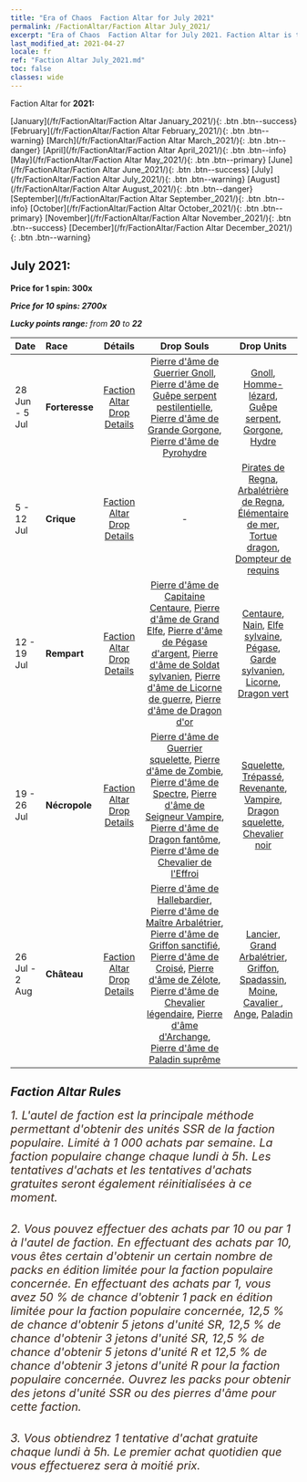 ```yaml
---
title: "Era of Chaos  Faction Altar for July 2021"
permalink: /FactionAltar/Faction Altar July_2021/
excerpt: "Era of Chaos  Faction Altar for July 2021. Faction Altar is the primary method for obtaining SSR units from the popular faction. Limited to 1,000 purchases each week. The popular faction changes at 05:00 every Monday. Purchase attempts and free purchase attempts will also reset then."
last_modified_at: 2021-04-27
locale: fr
ref: "Faction Altar July_2021.md"
toc: false
classes: wide
---
```


  Faction Altar for **2021:**

  [January](/fr/FactionAltar/Faction Altar January_2021/){: .btn .btn--success} [February](/fr/FactionAltar/Faction Altar February_2021/){: .btn .btn--warning} [March](/fr/FactionAltar/Faction Altar March_2021/){: .btn .btn--danger} [April](/fr/FactionAltar/Faction Altar April_2021/){: .btn .btn--info} [May](/fr/FactionAltar/Faction Altar May_2021/){: .btn .btn--primary} [June](/fr/FactionAltar/Faction Altar June_2021/){: .btn .btn--success} [July](/fr/FactionAltar/Faction Altar July_2021/){: .btn .btn--warning} [August](/fr/FactionAltar/Faction Altar August_2021/){: .btn .btn--danger} [September](/fr/FactionAltar/Faction Altar September_2021/){: .btn .btn--info} [October](/fr/FactionAltar/Faction Altar October_2021/){: .btn .btn--primary} [November](/fr/FactionAltar/Faction Altar November_2021/){: .btn .btn--success} [December](/fr/FactionAltar/Faction Altar December_2021/){: .btn .btn--warning} 

## July 2021:

  **Price for 1 spin: 300x** <i class="fas fa-gem"/>

  **Price for 10 spins: 2700x** <i class="fas fa-gem"/>

  **Lucky points range:** from **20** to **22**

  |    Date    |  Race  |  Détails  |   Drop Souls   | Drop Units |
  |:-----------|:-------|:---------:|:--------------:|:----------:|
  | 28 Jun - 5 Jul | **Forteresse** | [Faction Altar Drop Details](/fr/FactionAltar/DROP_108/) | [Pierre d'âme de Guerrier Gnoll](/ItemsFR/unt_336/), [Pierre d'âme de Guêpe serpent pestilentielle](/ItemsFR/unt_337/), [Pierre d'âme de Grande Gorgone](/ItemsFR/unt_339/), [Pierre d'âme de Pyrohydre](/ItemsFR/unt_341/) | [Gnoll](/ItemsFR/unt_253/), [Homme-lézard](/ItemsFR/unt_254/), [Guêpe serpent](/ItemsFR/unt_255/), [Gorgone](/ItemsFR/unt_257/), [Hydre](/ItemsFR/unt_259/) | 
  | 5 - 12 Jul | **Crique** | [Faction Altar Drop Details](/fr/FactionAltar/DROP_112/) |  - | [Pirates de Regna](/ItemsFR/unt_273/), [Arbalétrière de Regna](/ItemsFR/unt_274/), [Élémentaire de mer](/ItemsFR/unt_275/), [Tortue dragon](/ItemsFR/unt_278/), [Dompteur de requins](/ItemsFR/unt_281/) | 
  | 12 - 19 Jul | **Rempart** | [Faction Altar Drop Details](/fr/FactionAltar/DROP_102/) | [Pierre d'âme de Capitaine Centaure](/ItemsFR/unt_290/), [Pierre d'âme de Grand Elfe](/ItemsFR/unt_291/), [Pierre d'âme de Pégase d'argent](/ItemsFR/unt_292/), [Pierre d'âme de Soldat sylvanien](/ItemsFR/unt_293/), [Pierre d'âme de Licorne de guerre](/ItemsFR/unt_294/), [Pierre d'âme de Dragon d'or](/ItemsFR/unt_295/) | [Centaure](/ItemsFR/unt_199/), [Nain](/ItemsFR/unt_200/), [Elfe sylvaine](/ItemsFR/unt_201/), [Pégase](/ItemsFR/unt_202/), [Garde sylvanien](/ItemsFR/unt_203/), [Licorne](/ItemsFR/unt_204/), [Dragon vert](/ItemsFR/unt_205/) | 
  | 19 - 26 Jul | **Nécropole** | [Faction Altar Drop Details](/fr/FactionAltar/DROP_104/) | [Pierre d'âme de Guerrier squelette](/ItemsFR/unt_297/), [Pierre d'âme de Zombie](/ItemsFR/unt_298/), [Pierre d'âme de Spectre](/ItemsFR/unt_299/), [Pierre d'âme de Seigneur Vampire](/ItemsFR/unt_300/), [Pierre d'âme de Dragon fantôme](/ItemsFR/unt_303/), [Pierre d'âme de Chevalier de l'Effroi](/ItemsFR/unt_302/) | [Squelette](/ItemsFR/unt_208/), [Trépassé](/ItemsFR/unt_209/), [Revenante](/ItemsFR/unt_210/), [Vampire](/ItemsFR/unt_211/), [Dragon squelette](/ItemsFR/unt_214/), [Chevalier noir](/ItemsFR/unt_213/) | 
  | 26 Jul - 2 Aug | **Château** | [Faction Altar Drop Details](/fr/FactionAltar/DROP_101/) | [Pierre d'âme de Hallebardier](/ItemsFR/unt_282/), [Pierre d'âme de Maître Arbalétrier](/ItemsFR/unt_283/), [Pierre d'âme de Griffon sanctifié](/ItemsFR/unt_284/), [Pierre d'âme de Croisé](/ItemsFR/unt_285/), [Pierre d'âme de Zélote](/ItemsFR/unt_286/), [Pierre d'âme de Chevalier légendaire](/ItemsFR/unt_287/), [Pierre d'âme d'Archange](/ItemsFR/unt_288/), [Pierre d'âme de Paladin suprême](/ItemsFR/unt_289/) | [Lancier](/ItemsFR/unt_190/), [Grand Arbalétrier](/ItemsFR/unt_191/), [Griffon](/ItemsFR/unt_192/), [Spadassin](/ItemsFR/unt_193/), [Moine](/ItemsFR/unt_194/), [Cavalier ](/ItemsFR/unt_195/), [Ange](/ItemsFR/unt_196/), [Paladin](/ItemsFR/unt_197/) | 




## Faction Altar Rules

  <span style="color: #3c2a1e;font-size:20px">1. L'autel de faction est la principale méthode permettant d'obtenir des unités SSR de la faction populaire. Limité à 1 000 achats par semaine. La faction populaire change chaque lundi à 5h. Les tentatives d'achats et les tentatives d'achats gratuites seront également réinitialisées à ce moment. </span><br/>

<br/>  <span style="color: #3c2a1e;font-size:20px">2. Vous pouvez effectuer des achats par 10 ou par 1 à l'autel de faction. En effectuant des achats par 10, vous êtes certain d'obtenir un certain nombre de packs en édition limitée pour la faction populaire concernée. En effectuant des achats par 1, vous avez 50 % de chance d'obtenir 1 pack en édition limitée pour la faction populaire concernée, 12,5 % de chance d'obtenir 5 jetons d'unité SR, 12,5 % de chance d'obtenir 3 jetons d'unité SR, 12,5 % de chance d'obtenir 5 jetons d'unité R et 12,5 % de chance d'obtenir 3 jetons d'unité R pour la faction populaire concernée. Ouvrez les packs pour obtenir des jetons d'unité SSR ou des pierres d'âme pour cette faction.</span><br/>

<br/>  <span style="color: #3c2a1e;font-size:20px">3. Vous obtiendrez 1 tentative d'achat gratuite chaque lundi à 5h. Le premier achat quotidien que vous effectuerez sera à moitié prix.</span><br/>

<br/>